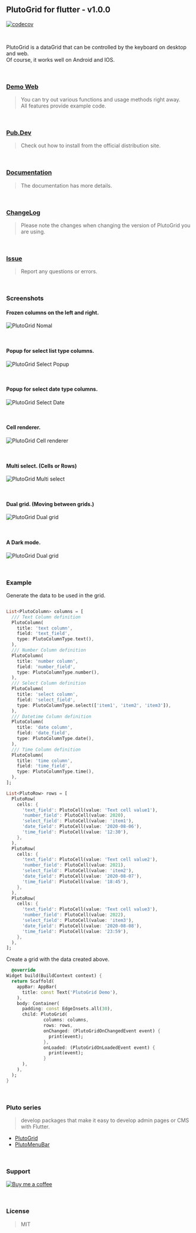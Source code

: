 ## PlutoGrid for flutter - v1.0.0

[![codecov](https://codecov.io/gh/bosskmk/pluto_grid/branch/master/graph/badge.svg)](https://codecov.io/gh/bosskmk/pluto_grid)

<br>

PlutoGrid is a dataGrid that can be controlled by the keyboard on desktop and web.  
Of course, it works well on Android and IOS.

<br>

### [Demo Web](https://bosskmk.github.io/pluto_grid/build/web/index.html)
> You can try out various functions and usage methods right away.  
> All features provide example code.

<br>

### [Pub.Dev](https://pub.dev/packages/pluto_grid)
> Check out how to install from the official distribution site.

<br>

### [Documentation](https://github.com/bosskmk/pluto_grid/wiki)
> The documentation has more details.

<br>

### [ChangeLog](https://github.com/bosskmk/pluto_grid/blob/master/CHANGELOG.md)
> Please note the changes when changing the version of PlutoGrid you are using.

<br>

### [Issue](https://github.com/bosskmk/pluto_grid/issues)
> Report any questions or errors.

<br>

### Screenshots

#### Frozen columns on the left and right.
![PlutoGrid Nomal](https://bosskmk.github.io/images/pluto_grid/1.0.0/pluto_image_1.0.0_1.jpg)

<br>

#### Popup for select list type columns.
![PlutoGrid Select Popup](https://bosskmk.github.io/images/pluto_grid/1.0.0/pluto_image_1.0.0_2.jpg)

<br>

#### Popup for select date type columns.
![PlutoGrid Select Date](https://bosskmk.github.io/images/pluto_grid/1.0.0/pluto_image_1.0.0_3.jpg)

<br>

#### Cell renderer.
![PlutoGrid Cell renderer](https://bosskmk.github.io/images/pluto_grid/1.0.0/pluto_image_1.0.0_4.jpg)

<br>

#### Multi select. (Cells or Rows)
![PlutoGrid Multi select](https://bosskmk.github.io/images/pluto_grid/1.0.0/pluto_image_1.0.0_5.jpg)

<br>

#### Dual grid. (Moving between grids.)
![PlutoGrid Dual grid](https://bosskmk.github.io/images/pluto_grid/1.0.0/pluto_image_1.0.0_6.jpg)

<br>

#### A Dark mode.
![PlutoGrid Dual grid](https://bosskmk.github.io/images/pluto_grid/1.0.0/pluto_image_1.0.0_7.jpg)

<br>

### Example
Generate the data to be used in the grid.
```dart

List<PlutoColumn> columns = [
  /// Text Column definition
  PlutoColumn(
    title: 'text column',
    field: 'text_field',
    type: PlutoColumnType.text(),
  ),
  /// Number Column definition
  PlutoColumn(
    title: 'number column',
    field: 'number_field',
    type: PlutoColumnType.number(),
  ),
  /// Select Column definition
  PlutoColumn(
    title: 'select column',
    field: 'select_field',
    type: PlutoColumnType.select(['item1', 'item2', 'item3']),
  ),
  /// Datetime Column definition
  PlutoColumn(
    title: 'date column',
    field: 'date_field',
    type: PlutoColumnType.date(),
  ),
  /// Time Column definition
  PlutoColumn(
    title: 'time column',
    field: 'time_field',
    type: PlutoColumnType.time(),
  ),
];

List<PlutoRow> rows = [
  PlutoRow(
    cells: {
      'text_field': PlutoCell(value: 'Text cell value1'),
      'number_field': PlutoCell(value: 2020),
      'select_field': PlutoCell(value: 'item1'),
      'date_field': PlutoCell(value: '2020-08-06'),
      'time_field': PlutoCell(value: '12:30'),
    },
  ),
  PlutoRow(
    cells: {
      'text_field': PlutoCell(value: 'Text cell value2'),
      'number_field': PlutoCell(value: 2021),
      'select_field': PlutoCell(value: 'item2'),
      'date_field': PlutoCell(value: '2020-08-07'),
      'time_field': PlutoCell(value: '18:45'),
    },
  ),
  PlutoRow(
    cells: {
      'text_field': PlutoCell(value: 'Text cell value3'),
      'number_field': PlutoCell(value: 2022),
      'select_field': PlutoCell(value: 'item3'),
      'date_field': PlutoCell(value: '2020-08-08'),
      'time_field': PlutoCell(value: '23:59'),
    },
  ),
];
```

Create a grid with the data created above.
```dart
  @override
Widget build(BuildContext context) {
  return Scaffold(
    appBar: AppBar(
      title: const Text('PlutoGrid Demo'),
    ),
    body: Container(
      padding: const EdgeInsets.all(30),
      child: PlutoGrid(
              columns: columns,
              rows: rows,
              onChanged: (PlutoGridOnChangedEvent event) {
                print(event);
              },
              onLoaded: (PlutoGridOnLoadedEvent event) {
                print(event);
              }
      ),
    ),
  );
}
```

<br>

### Pluto series
> develop packages that make it easy to develop admin pages or CMS with Flutter.
* [PlutoGrid](https://github.com/bosskmk/pluto_grid)
* [PlutoMenuBar](https://github.com/bosskmk/pluto_menu_bar)

<br>

### Support

[![Buy me a coffee](https://www.buymeacoffee.com/assets/img/custom_images/white_img.png)](https://www.buymeacoffee.com/manki)

<br>

### License
> MIT
